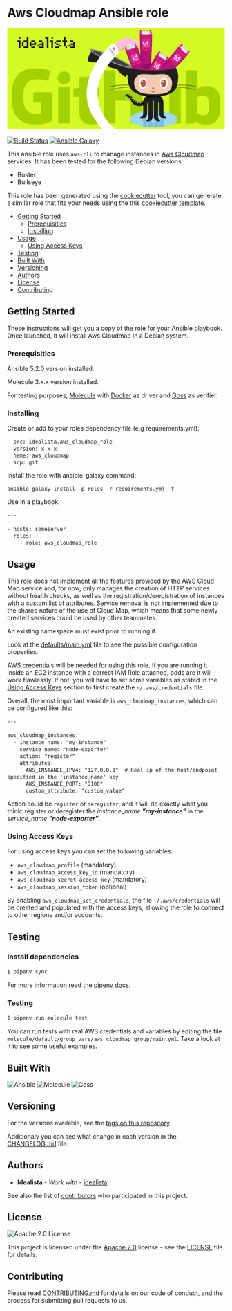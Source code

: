 # Aws Cloudmap Ansible role
![Logo](logo.gif)

[![Build Status](https://app.travis-ci.com/idealista/aws_cloudmap_role.svg)](https://app.travis-ci.com/github/idealista/aws_cloudmap_role)
[![Ansible Galaxy](https://img.shields.io/badge/galaxy-idealista.aws_cloudmap_role-B62682.svg)](https://galaxy.ansible.com/idealista/aws_cloudmap_role)

This ansible role uses `aws-cli` to manage instances in [Aws Cloudmap](https://aws.amazon.com/cloud-map/) services. It has been tested for the following Debian versions:
- Buster
- Bullseye

This role has been generated using the [cookiecutter](https://github.com/cookiecutter/cookiecutter) tool, you can generate a similar role that fits your needs using the this [cookiecutter template](https://github.com/idealista/cookiecutter-ansible-role).

- [Getting Started](#getting-started)
	- [Prerequisities](#prerequisities)
	- [Installing](#installing)
- [Usage](#usage)
  - [Using Access Keys](#using-access-keys)
- [Testing](#testing)
- [Built With](#built-with)
- [Versioning](#versioning)
- [Authors](#authors)
- [License](#license)
- [Contributing](#contributing)

## Getting Started

These instructions will get you a copy of the role for your Ansible playbook. Once launched, it will install Aws Cloudmap in a Debian system.

### Prerequisities

Ansible 5.2.0 version installed.

Molecule 3.x.x version installed.

For testing purposes, [Molecule](https://molecule.readthedocs.io/) with [Docker](https://www.docker.com/) as driver and [Goss](https://github.com/goss-org/goss) as verifier.

### Installing

Create or add to your roles dependency file (e.g requirements.yml):

```
- src: idealista.aws_cloudmap_role
  version: x.x.x
  name: aws_cloudmap
  scp: git
```

Install the role with ansible-galaxy command:

```
ansible-galaxy install -p roles -r requirements.yml -f
```

Use in a playbook:

```
---

- hosts: someserver
  roles:
    - role: aws_cloudmap_role
```

## Usage

This role does not implement all the features provided by the AWS Cloud Map service and, for now, only manages the creation of HTTP services without health checks, as well as the registration/deregistration of instances with a custom list of attributes. Service removal is not implemented due to the shared nature of the use of Cloud Map, which means that some newly created services could be used by other teammates.

An existing namespace must exist prior to running it.

Look at the [defaults/main.yml](defaults/main.yml) file to see the possible configuration properties.

AWS credentials will be needed for using this role. If you are running it inside an EC2 instance with a correct IAM Role attached, odds are it will work flawlessly. If not, you will have to set some variables as stated in the [Using Access Keys](#using-access-keys) section to first create the `~/.aws/credentials` file.

Overall, the most important variable is `aws_cloudmap_instances`, which can be configured like this:

```
---

aws_cloudmap_instances:
  - instance_name: "my-instance"
    service_name: "node-exporter"
    action: "register"
    attributes:
      AWS_INSTANCE_IPV4: "127.0.0.1"  # Real ip of the host/endpoint specified in the 'instance_name' key
      AWS_INSTANCE_PORT: "9100"
      custom_attribute: "custom_value"
```

Action could be `register` or `deregister`, and it will do exactly what you think: register or deregister the *instance_name* _**"my-instance"**_ in the *service_name* _**"node-exporter"**_.

### Using Access Keys

For using access keys you can set the following variables:

- `aws_cloudmap_profile` (mandatory)
- `aws_cloudmap_access_key_id` (mandatory)
- `aws_cloudmap_secret_access_key` (mandatory)
- `aws_cloudmap_session_token` (optional)

By enabling `aws_cloudmap_set_credentials`, the file `~/.aws/credentials` will be created and populated with the access keys, allowing the role to connect to other regions and/or accounts.

## Testing

### Install dependencies

```sh
$ pipenv sync
```

For more information read the [pipenv docs](ipenv-fork.readthedocs.io/en/latest/).

### Testing

```sh
$ pipenv run molecule test 
```

You can run tests with real AWS credentials and variables by editing the file `molecule/default/group_vars/aws_cloudmap_group/main.yml`. Take a look at it to see some useful examples.

## Built With

![Ansible](https://img.shields.io/badge/ansible-5.2.0-green.svg)
![Molecule](https://img.shields.io/badge/molecule-3.5.2-green.svg)
![Goss](https://img.shields.io/badge/goss-0.3.16-green.svg)

## Versioning

For the versions available, see the [tags on this repository](https://github.com/idealista/aws_cloudmap_role/tags).

Additionaly you can see what change in each version in the [CHANGELOG.md](CHANGELOG.md) file.

## Authors

* **Idealista** - *Work with* - [idealista](https://github.com/idealista)

See also the list of [contributors](https://github.com/idealista/aws_cloudmap_role/contributors) who participated in this project.

## License

![Apache 2.0 License](https://img.shields.io/hexpm/l/plug.svg)

This project is licensed under the [Apache 2.0](https://www.apache.org/licenses/LICENSE-2.0) license - see the [LICENSE](LICENSE) file for details.

## Contributing

Please read [CONTRIBUTING.md](.github/CONTRIBUTING.md) for details on our code of conduct, and the process for submitting pull requests to us.
